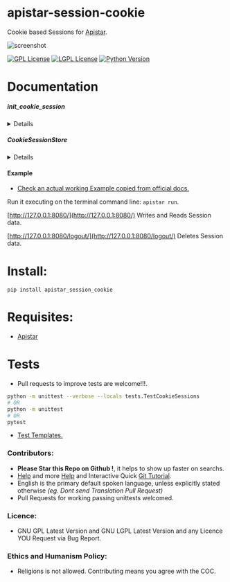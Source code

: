 # apistar-session-cookie

Cookie based Sessions for [Apistar](https://github.com/encode/apistar).

![screenshot](https://source.unsplash.com/V4MBq8kue3U/800x400 "Photo by https://unsplash.com/@brookelark")

[![GPL License](http://img.shields.io/badge/license-GPL-blue.svg)](http://opensource.org/licenses/GPL-3.0)
[![LGPL License](http://img.shields.io/badge/license-LGPL-blue.svg)](http://opensource.org/licenses/LGPL-3.0)
[![Python Version](https://img.shields.io/badge/Python-3-brightgreen.svg)](http://python.org)


# Documentation

##### init_cookie_session
<details>

`apistar_session_cookie.init_cookie_session(cookie: http.Header, response_headers: http.ResponseHeaders) -> Generator[http.Session, None, None]`

**Description:** [Apistar](https://github.com/encode/apistar#http-sessions) Component, initializes a SessionStore that works with Cookies
(This Code was Donated by the original Author Vlad Zolotoy to Juan Carlos the maintainer and packager).

**Arguments:**
- `cookie` An standard web browser cookie to work with, required, defaults to `apistar.http.Header`.
- `response_headers` Apistar HTTP Headers, required, defaults to `apistar.http.ResponseHeaders`.

**Keyword Arguments:** None.

**Returns:** `apistar.interfaces.SessionStore`.

**Source Code file:** https://github.com/juancarlospaco/apistar-session-cookie/blob/master/apistar_session_cookie.py

| State              | OS          | Description |
| ------------------ |:-----------:| -----------:|
| :white_check_mark: | **Linux**   | Works Ok    |
| :white_check_mark: | **Os X**    | Works Ok    |
| :white_check_mark: | **Windows** | Works Ok    |

**Usage Example:** See `example.py`

</details>


##### CookieSessionStore
<details>

`apistar_session_cookie.CookieSessionStore()`

**Description:** [`SessionStore`](https://github.com/encode/apistar#http-sessions) subclass extended and adapted to work with Cookies to provide a SessionStore for Apistar
(This Code was Donated by the original Author Vlad Zolotoy to Juan Carlos the maintainer and packager).

**Arguments:** None.

**Keyword Arguments:** None.

**Returns:** `apistar.http.Session`.

**Base Class:** `apistar.interfaces.SessionStore`.

**Source Code file:** https://github.com/juancarlospaco/apistar-session-cookie/blob/master/apistar_session_cookie.py

| State              | OS          | Description |
| ------------------ |:-----------:| -----------:|
| :white_check_mark: | **Linux**   | Works Ok    |
| :white_check_mark: | **Os X**    | Works Ok    |
| :white_check_mark: | **Windows** | Works Ok    |

**Usage Example:** N/A, should normally be used via `apistar_session_cookie.init_cookie_session()`, not directly.

</details>


#### Example

- [Check an actual working Example copied from official docs.](example/app.py)

Run it executing on the terminal command line: `apistar run`.

[http://127.0.0.1:8080/](http://127.0.0.1:8080/) Writes and Reads Session data.

[http://127.0.0.1:8080/logout/](http://127.0.0.1:8080/logout/) Deletes Session data.


# Install:

```
pip install apistar_session_cookie
```


# Requisites:

- [Apistar](https://github.com/encode/apistar)


# Tests

- Pull requests to improve tests are welcome!!!.

```bash
python -m unittest --verbose --locals tests.TestCookieSessions
# OR
python -m unittest
# OR
pytest
```

- [Test Templates.](https://gist.github.com/juancarlospaco/040fbe326631e638f2a540fe8c1f2092)


### Contributors:

- **Please Star this Repo on Github !**, it helps to show up faster on searchs.
- [Help](https://help.github.com/articles/using-pull-requests) and more [Help](https://help.github.com/articles/fork-a-repo) and Interactive Quick [Git Tutorial](https://try.github.io).
- English is the primary default spoken language, unless explicitly stated otherwise *(eg. Dont send Translation Pull Request)*
- Pull Requests for working passing unittests welcomed.


### Licence:

- GNU GPL Latest Version and GNU LGPL Latest Version and any Licence YOU Request via Bug Report.


### Ethics and Humanism Policy:

- Religions is not allowed. Contributing means you agree with the COC.
